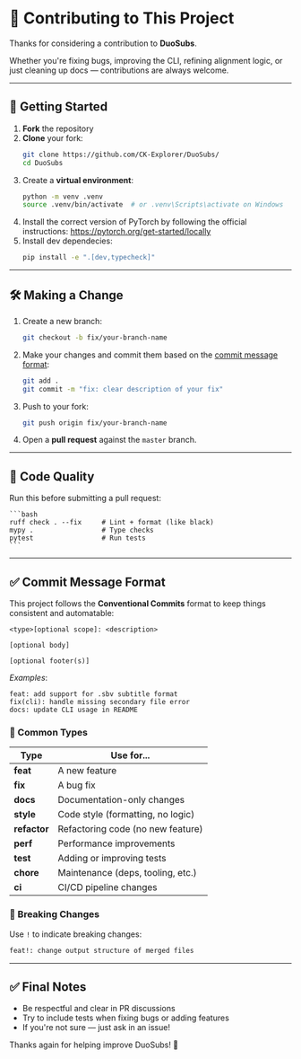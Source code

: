 # 🤝 Contributing to This Project

Thanks for considering a contribution to **DuoSubs**.

Whether you're fixing bugs, improving the CLI, refining alignment logic, or just cleaning up docs — contributions are always welcome.

---

## 🚀 Getting Started

1. **Fork** the repository
2. **Clone** your fork:
   ```bash
   git clone https://github.com/CK-Explorer/DuoSubs/
   cd DuoSubs
   ```
3. Create a **virtual environment**:
    ```bash
    python -m venv .venv
    source .venv/bin/activate  # or .venv\Scripts\activate on Windows
    ```
4. Install the correct version of PyTorch by following the official instructions: 
https://pytorch.org/get-started/locally
5. Install dev dependecies:
    ```bash
    pip install -e ".[dev,typecheck]"
    ```

---

## 🛠️ Making a Change

1. Create a new branch:

    ```bash
    git checkout -b fix/your-branch-name
    ```

2. Make your changes and commit them based on the [commit message format](#-commit-message-format):

    ```bash
    git add .
    git commit -m "fix: clear description of your fix"
    ```

3. Push to your fork:

    ```bash
    git push origin fix/your-branch-name
    ```

4. Open a **pull request** against the `master` branch.

---

## 🧹 Code Quality

Run this before submitting a pull request:

    ```bash
    ruff check . --fix     # Lint + format (like black)
    mypy .                 # Type checks
    pytest                 # Run tests
    ```

---

## ✅ Commit Message Format

This project follows the **Conventional Commits** format to keep things consistent and automatable:

```text
<type>[optional scope]: <description>

[optional body]

[optional footer(s)]
```

*Examples*:
```text
feat: add support for .sbv subtitle format
fix(cli): handle missing secondary file error
docs: update CLI usage in README
```

### 🔑 Common Types

| Type        | Use for...                         |
|-------------|-------------------------------------|
| **feat**    | A new feature                       |
| **fix**     | A bug fix                           |
| **docs**    | Documentation-only changes          |
| **style**   | Code style (formatting, no logic)   |
| **refactor**| Refactoring code (no new feature)   |
| **perf**    | Performance improvements            |
| **test**    | Adding or improving tests           |
| **chore**   | Maintenance (deps, tooling, etc.)   |
| **ci**      | CI/CD pipeline changes              |

### 🚨 Breaking Changes

Use `!` to indicate breaking changes:
```bash
feat!: change output structure of merged files
```

---

## ✅ Final Notes

- Be respectful and clear in PR discussions
- Try to include tests when fixing bugs or adding features
- If you're not sure — just ask in an issue!

Thanks again for helping improve DuoSubs! 🙌
